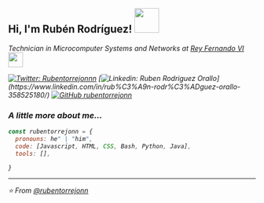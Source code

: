 <h2> Hi, I'm Rubén Rodríguez! <img src="https://media.giphy.com/media/mGcNjsfWAjY5AEZNw6/giphy.gif" width="50"></h2>

<p><em>Technician in Microcomputer Systems and Networks at <a href="https://www.educa2.madrid.org/web/centro.ies.reyfernando.sanfernando">Rey Fernando VI </a><img src="https://media.giphy.com/media/fYSnHlufseco8Fh93Z/giphy.gif" width="30">

[![Twitter: Rubentorrejonnn](https://img.shields.io/twitter/follow/Rubentorrejonnn?style=social)](https://twitter.com/Rubentorrejonnn)
[![Linkedin: Ruben Rodriguez Orallo](https://img.shields.io/badge/-rubenrodriguez-blue?style=flat-square&logo=Linkedin&logoColor=white&link=https://[/www.linkedin.com/in/rub%C3%A9n-rodr%C3%ADguez-orallo-358525180/](https://www.linkedin.com/in/rub%C3%A9n-rodr%C3%ADguez-orallo-358525180/))](https://www.linkedin.com/in/rub%C3%A9n-rodr%C3%ADguez-orallo-358525180/)
[![GitHub rubentorrejonn](https://img.shields.io/github/followers/thaiane?label=follow&style=social)](https://github.com/rubentorrejonn)


### A little more about me...  

```javascript
const rubentorrejonn = {
  pronouns: he" | "him",
  code: [Javascript, HTML, CSS, Bash, Python, Java],
  tools: [],

}
```

---

⭐️ From [@rubentorrejonn](https://github.com/rubentorrejonn)
